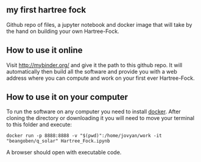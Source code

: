 ## my first hartree fock
Github repo of files, a jupyter notebook and docker image that will take by the hand on building your own Hartree-Fock.

## How to use it online

Visit http://mybinder.org/ and give it the path to this github repo.
It will automatically then build all the software and provide you with a web address where you can compute and work on your first ever Hartree-Fock.

## How to use it on your computer

To run the software on any computer you need to install [docker](https://www.docker.com/).
After cloning the directory or downloading it you will need to move your terminal to
this folder and execute:

```
docker run -p 8888:8888 -v "$(pwd)":/home/jovyan/work -it "beangoben/q_solar" Hartree_Fock.ipynb
```

A browser should open with executable code.
